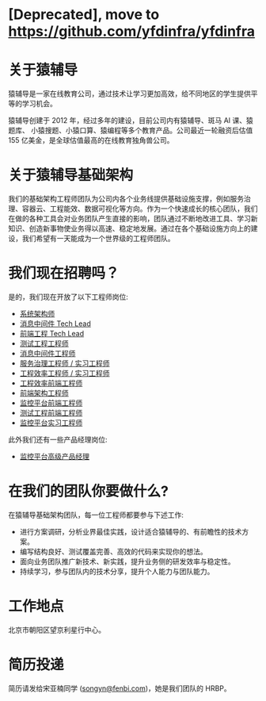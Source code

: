 # [Deprecated], move to https://github.com/yfdinfra/yfdinfra

# 关于猿辅导

猿辅导是一家在线教育公司，通过技术让学习更加高效，给不同地区的学生提供平等的学习机会。

猿辅导创建于 2012 年，经过多年的建设，目前公司内有猿辅导、斑马 AI 课、猿题库、 小猿搜题、小猿口算、猿编程等多个教育产品。公司最近一轮融资后估值 155 亿美金，是全球估值最高的在线教育独角兽公司。

# 关于猿辅导基础架构

我们的基础架构工程师团队为公司内各个业务线提供基础设施支撑，例如服务治理、容器云、工程能效、数据可视化等方向。作为一个快速成长的核心团队，我们在做的各种工具会对业务团队产生直接的影响，团队通过不断地改进工具、学习新知识、创造新事物使业务得以高速、稳定地发展。通过在各个基础设施方向上的建设，我们希望有一天能成为一个世界级的工程师团队。

# 我们现在招聘吗？

是的，我们现在开放了以下工程师岗位:
* [系统架构师](jobs/architect.md)
* [消息中间件 Tech Lead](jobs/tech-lead-message-queue.md)
* [前端工程 Tech Lead](jobs/tech-lead-frontend-engineering.md)
* [测试工程工程师](jobs/engineer-testing.md)
* [消息中间件工程师](jobs/engineer-message-queue.md)
* [服务治理工程师 / 实习工程师](jobs/engineer-service-governance.md)
* [工程效率工程师 / 实习工程师](jobs/engineer-engineering.md)
* [工程效率前端工程师](jobs/frontend-engineer-engineering.md)
* [前端架构工程师](jobs/frontend-engineer-architecture.md)
* [监控平台前端工程师](jobs/frontend-engineer-monitoring.md)
* [测试工程前端工程师](jobs/frontend-engineer-testing.md)
* [监控平台实习工程师](jobs/intern-engineer-monitoring.md)

此外我们还有一些产品经理岗位:
* [监控平台高级产品经理](jobs/pm-monitoring.md)

# 在我们的团队你要做什么?

在猿辅导基础架构团队，每一位工程师都要参与下述工作:
* 进行方案调研，分析业界最佳实践，设计适合猿辅导的、有前瞻性的技术方案。
* 编写结构良好、测试覆盖完善、高效的代码来实现你的想法。
* 面向业务团队推广新技术、新实践，提升业务侧的研发效率与稳定性。
* 持续学习，参与团队内的技术分享，提升个人能力与团队能力。

# 工作地点

北京市朝阳区望京利星行中心。

# 简历投递

简历请发给宋亚楠同学 (songyn@fenbi.com)，她是我们团队的 HRBP。
